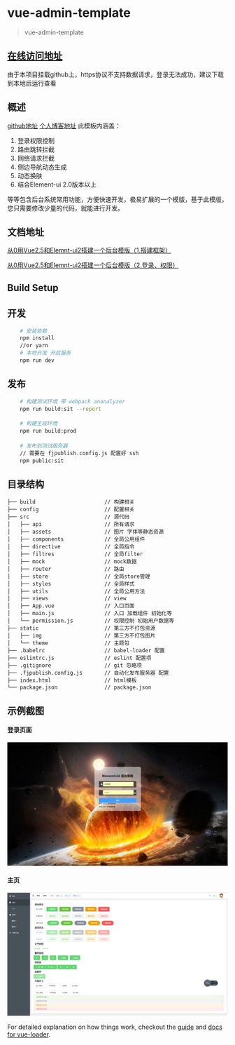 # vue-admin-template

> vue-admin-template

## [在线访问地址](https://huangjincq.github.io/vue-admin-template/dist/)
由于本项目挂载github上，https协议不支持数据请求，登录无法成功，建议下载到本地后运行查看

## 概述
[github地址](https://github.com/huangjincq/vue-admin-template)
[个人博客地址](https://huangjincq.github.io/)
此模板内涵盖：
1. 登录权限控制
2. 路由跳转拦截
3. 网络请求拦截
4. 侧边导航动态生成
5. 动态换肤
6. 结合Element-ui 2.0版本以上

等等包含后台系统常用功能，方便快速开发，极易扩展的一个模版，基于此模版，您只需要修改少量的代码，就能进行开发。

## 文档地址
[从0用Vue2.5和Elemnt-ui2搭建一个后台模版（1.搭建框架）](http://www.jianshu.com/p/cbec52341bd9)

[从0用Vue2.5和Elemnt-ui2搭建一个后台模版（2.登录、权限）](http://www.jianshu.com/p/aca48c74b48d)

## Build Setup

## 开发
```bash
    # 安装依赖
    npm install
    //or yarn
    # 本地开发 开启服务
    npm run dev
```

## 发布
```bash
    # 构建测试环境 带 webpack ananalyzer
    npm run build:sit --report

    # 构建生成环境
    npm run build:prod

    # 发布到测试服务器
    // 需要在 fjpublish.config.js 配置好 ssh
    npm public:sit
```

## 目录结构
```shell
├── build                      // 构建相关  
├── config                     // 配置相关
├── src                        // 源代码
│   ├── api                    // 所有请求
│   ├── assets                 // 图片 字体等静态资源
│   ├── components             // 全局公用组件
│   ├── directive              // 全局指令
│   ├── filtres                // 全局filter
│   ├── mock                   // mock数据
│   ├── router                 // 路由
│   ├── store                  // 全局store管理
│   ├── styles                 // 全局样式
│   ├── utils                  // 全局公用方法
│   ├── views                  // view
│   ├── App.vue                // 入口页面
│   ├── main.js                // 入口 加载组件 初始化等
│   └── permission.js          // 权限控制 初始用户数据等
├── static                     // 第三方不打包资源
│   ├── img                    // 第三方不打包图片
│   └── theme                  // 主题包
├── .babelrc                   // babel-loader 配置
├── eslintrc.js                // eslint 配置项
├── .gitignore                 // git 忽略项
├── .fjpublish.config.js       // 自动化发布服务器 配置
├── index.html                 // html模板
└── package.json               // package.json

```

## 示例截图
#### 登录页面
![image](https://github.com/huangjincq/vue-admin-template/raw/master/images/login-page.png)

#### 主页
![image](https://github.com/huangjincq/vue-admin-template/raw/master/images/home-page.png)

For detailed explanation on how things work, checkout the [guide](http://vuejs-templates.github.io/webpack/) and [docs for vue-loader](http://vuejs.github.io/vue-loader).
